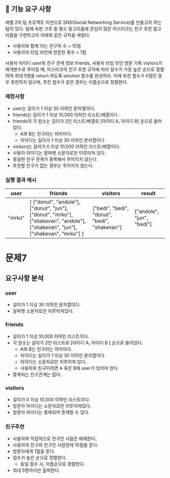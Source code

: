 ## 🚀 기능 요구 사항

레벨 2의 팀 프로젝트 미션으로 SNS(Social Networking Service)를 만들고자 하는 팀이 있다. 팀에 속한 크루 중 평소 알고리즘에 관심이 많은 미스터코는 친구 추천 알고리즘을 구현하고자 아래와 같은 규칙을 세웠다.

- 사용자와 함께 아는 친구의 수 = 10점
- 사용자의 타임 라인에 방문한 횟수 = 1점

사용자 아이디 user와 친구 관계 정보 friends, 사용자 타임 라인 방문 기록 visitors가 매개변수로 주어질 때, 미스터코의 친구 추천 규칙에 따라 점수가 가장 높은 순으로 정렬하여 최대 5명을 return 하도록 solution 함수를 완성하라. 이때 추천 점수가 0점인 경우 추천하지 않으며, 추천 점수가 같은 경우는 이름순으로 정렬한다.

### 제한사항

- user는 길이가 1 이상 30 이하인 문자열이다.
- friends는 길이가 1 이상 10,000 이하인 리스트/배열이다.
- friends의 각 원소는 길이가 2인 리스트/배열로 [아이디 A, 아이디 B] 순으로 들어있다.
    - A와 B는 친구라는 의미이다.
    - 아이디는 길이가 1 이상 30 이하인 문자열이다.
- visitors는 길이가 0 이상 10,000 이하인 리스트/배열이다.
- 사용자 아이디는 알파벳 소문자로만 이루어져 있다.
- 동일한 친구 관계가 중복해서 주어지지 않는다.
- 추천할 친구가 없는 경우는 주어지지 않는다.

### 실행 결과 예시

| user | friends | visitors | result |
| --- | --- | --- | --- |
| "mrko" | [ ["donut", "andole"], ["donut", "jun"], ["donut", "mrko"], ["shakevan", "andole"], ["shakevan", "jun"], ["shakevan", "mrko"] ] | ["bedi", "bedi", "donut", "bedi", "shakevan"] | ["andole", "jun", "bedi"] |

# 문제7
## 요구사항 분석
### user
 - 길이가 1 이상 30 이하인 문자열이다.
 - 알파벳 소문자로만 이루어져있다.

### friends
 - 길이가 1 이상 10,000 이하인 리스트이다.
 - 각 원소는 길이가 2인 리스트로 [아이디 A, 아이디 B ] 순으로 들어있다.
    - A와 B는 친구라는 의미이다.
    - 아이디는 길이가 1 이상 30 이하인 문자열이다.
    - 아이디는 소문자로만 이루어져 있다.
    - 사용자와 친구이려면 A 혹은 B에 user가 있어야 한다.
 - 중복되는 친구관계는 없다.

### visitors
 - 길이가 0 이상 10,000 이하인 리스트이다.
 - 방문자 아이디는 소문자로만 이루어져있다.
 - 방문자 아이디는 중복되어 존재할 수 있다.

### 친구추천
 - 사용자와 직접적으로 친구인 사람은 배재한다.
 - 사용자의 친구와 친구인 사람한테 10점을 준다.
 - 방문자에게 1점을 준다.
 - 점수가 높은 순으로 정렬한다.
    - 동일 점수 시, 이름순으로 정렬한다.
 - 최대 5명까지만 출력한다.